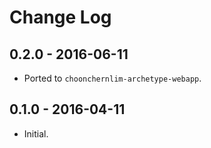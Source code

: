 # Change Log

## 0.2.0 - 2016-06-11

* Ported to `choonchernlim-archetype-webapp`.

## 0.1.0 - 2016-04-11

* Initial.

